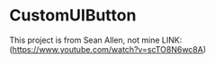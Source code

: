 # CustomUIButton
This project is from Sean Allen, not mine  LINK:(https://www.youtube.com/watch?v=scTO8N6wc8A)
